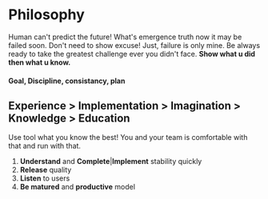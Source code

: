 # Philosophy
Human can't predict the future! What's emergence truth now it may be failed soon. Don't need to show excuse! Just, failure is only mine. Be always ready to take the greatest challenge ever you didn't face. **Show what u did then what u know.**
#### Goal, Discipline, consistancy, plan ####

Experience > Implementation > Imagination > Knowledge > Education
-----------------------------------------------------------------
Use tool what you know the best! You and your team is comfortable with that and run with that.

1. **Understand** and **Complete**|**Implement** stability quickly
2. **Release** quality
3. **Listen** to users
4. **Be matured** and **productive** model

